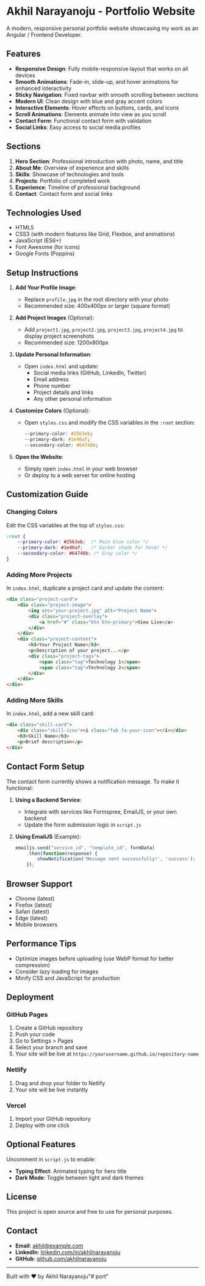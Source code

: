 # Akhil Narayanoju - Portfolio Website

A modern, responsive personal portfolio website showcasing my work as an Angular / Frontend Developer.

## Features

- **Responsive Design**: Fully mobile-responsive layout that works on all devices
- **Smooth Animations**: Fade-in, slide-up, and hover animations for enhanced interactivity
- **Sticky Navigation**: Fixed navbar with smooth scrolling between sections
- **Modern UI**: Clean design with blue and gray accent colors
- **Interactive Elements**: Hover effects on buttons, cards, and icons
- **Scroll Animations**: Elements animate into view as you scroll
- **Contact Form**: Functional contact form with validation
- **Social Links**: Easy access to social media profiles

## Sections

1. **Hero Section**: Professional introduction with photo, name, and title
2. **About Me**: Overview of experience and skills
3. **Skills**: Showcase of technologies and tools
4. **Projects**: Portfolio of completed work
5. **Experience**: Timeline of professional background
6. **Contact**: Contact form and social links

## Technologies Used

- HTML5
- CSS3 (with modern features like Grid, Flexbox, and animations)
- JavaScript (ES6+)
- Font Awesome (for icons)
- Google Fonts (Poppins)

## Setup Instructions

1. **Add Your Profile Image**:
   - Replace `profile.jpg` in the root directory with your photo
   - Recommended size: 400x400px or larger (square format)

2. **Add Project Images** (Optional):
   - Add `project1.jpg`, `project2.jpg`, `project3.jpg`, `project4.jpg` to display project screenshots
   - Recommended size: 1200x800px

3. **Update Personal Information**:
   - Open `index.html` and update:
     - Social media links (GitHub, LinkedIn, Twitter)
     - Email address
     - Phone number
     - Project details and links
     - Any other personal information

4. **Customize Colors** (Optional):
   - Open `styles.css` and modify the CSS variables in the `:root` section:
     ```css
     --primary-color: #2563eb;
     --primary-dark: #1e40af;
     --secondary-color: #64748b;
     ```

5. **Open the Website**:
   - Simply open `index.html` in your web browser
   - Or deploy to a web server for online hosting

## Customization Guide

### Changing Colors
Edit the CSS variables at the top of `styles.css`:
```css
:root {
    --primary-color: #2563eb;  /* Main blue color */
    --primary-dark: #1e40af;   /* Darker shade for hover */
    --secondary-color: #64748b; /* Gray color */
}
```

### Adding More Projects
In `index.html`, duplicate a project card and update the content:
```html
<div class="project-card">
    <div class="project-image">
        <img src="your-project.jpg" alt="Project Name">
        <div class="project-overlay">
            <a href="#" class="btn btn-primary">View Live</a>
        </div>
    </div>
    <div class="project-content">
        <h3>Your Project Name</h3>
        <p>Description of your project...</p>
        <div class="project-tags">
            <span class="tag">Technology 1</span>
            <span class="tag">Technology 2</span>
        </div>
    </div>
</div>
```

### Adding More Skills
In `index.html`, add a new skill card:
```html
<div class="skill-card">
    <div class="skill-icon"><i class="fab fa-your-icon"></i></div>
    <h3>Skill Name</h3>
    <p>Brief description</p>
</div>
```

## Contact Form Setup

The contact form currently shows a notification message. To make it functional:

1. **Using a Backend Service**:
   - Integrate with services like Formspree, EmailJS, or your own backend
   - Update the form submission logic in `script.js`

2. **Using EmailJS** (Example):
   ```javascript
   emailjs.send("service_id", "template_id", formData)
       .then(function(response) {
           showNotification('Message sent successfully!', 'success');
       });
   ```

## Browser Support

- Chrome (latest)
- Firefox (latest)
- Safari (latest)
- Edge (latest)
- Mobile browsers

## Performance Tips

- Optimize images before uploading (use WebP format for better compression)
- Consider lazy loading for images
- Minify CSS and JavaScript for production

## Deployment

### GitHub Pages
1. Create a GitHub repository
2. Push your code
3. Go to Settings > Pages
4. Select your branch and save
5. Your site will be live at `https://yourusername.github.io/repository-name`

### Netlify
1. Drag and drop your folder to Netlify
2. Your site will be live instantly

### Vercel
1. Import your GitHub repository
2. Deploy with one click

## Optional Features

Uncomment in `script.js` to enable:
- **Typing Effect**: Animated typing for hero title
- **Dark Mode**: Toggle between light and dark themes

## License

This project is open source and free to use for personal purposes.

## Contact

- **Email**: akhil@example.com
- **LinkedIn**: [linkedin.com/in/akhilnarayanoju](https://linkedin.com/in/akhilnarayanoju)
- **GitHub**: [github.com/akhilnarayanoju](https://github.com/akhilnarayanoju)

---

Built with ❤️ by Akhil Narayanoju"# port" 
